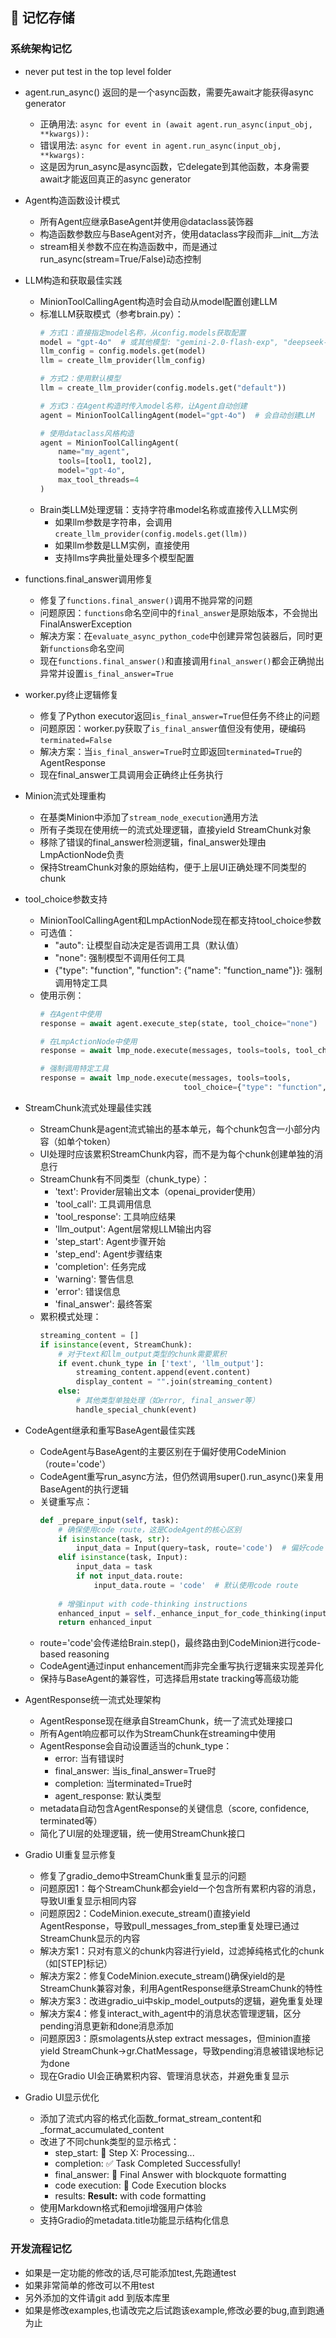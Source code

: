 ## 🧠 **记忆存储**

### **系统架构记忆**
- never put test in the top level folder
- agent.run_async() 返回的是一个async函数，需要先await才能获得async generator
  - 正确用法: `async for event in (await agent.run_async(input_obj, **kwargs)):`
  - 错误用法: `async for event in agent.run_async(input_obj, **kwargs):`
  - 这是因为run_async是async函数，它delegate到其他函数，本身需要await才能返回真正的async generator

- Agent构造函数设计模式
  - 所有Agent应继承BaseAgent并使用@dataclass装饰器
  - 构造函数参数应与BaseAgent对齐，使用dataclass字段而非__init__方法
  - stream相关参数不应在构造函数中，而是通过run_async(stream=True/False)动态控制

- LLM构造和获取最佳实践
  - MinionToolCallingAgent构造时会自动从model配置创建LLM
  - 标准LLM获取模式（参考brain.py）：
    ```python
    # 方式1：直接指定model名称，从config.models获取配置
    model = "gpt-4o"  # 或其他模型: "gemini-2.0-flash-exp", "deepseek-r1", "phi-4", "llama3.2"
    llm_config = config.models.get(model)
    llm = create_llm_provider(llm_config)
    
    # 方式2：使用默认模型
    llm = create_llm_provider(config.models.get("default"))
    
    # 方式3：在Agent构造时传入model名称，让Agent自动创建
    agent = MinionToolCallingAgent(model="gpt-4o")  # 会自动创建LLM
    
    # 使用dataclass风格构造
    agent = MinionToolCallingAgent(
        name="my_agent",
        tools=[tool1, tool2],
        model="gpt-4o",
        max_tool_threads=4
    )
    ```
  - Brain类LLM处理逻辑：支持字符串model名称或直接传入LLM实例
    - 如果llm参数是字符串，会调用`create_llm_provider(config.models.get(llm))`
    - 如果llm参数是LLM实例，直接使用
    - 支持llms字典批量处理多个模型配置

- functions.final_answer调用修复
  - 修复了`functions.final_answer()`调用不抛异常的问题
  - 问题原因：`functions`命名空间中的`final_answer`是原始版本，不会抛出FinalAnswerException
  - 解决方案：在`evaluate_async_python_code`中创建异常包装器后，同时更新`functions`命名空间
  - 现在`functions.final_answer()`和直接调用`final_answer()`都会正确抛出异常并设置`is_final_answer=True`

- worker.py终止逻辑修复  
  - 修复了Python executor返回`is_final_answer=True`但任务不终止的问题
  - 问题原因：worker.py获取了`is_final_answer`值但没有使用，硬编码`terminated=False`
  - 解决方案：当`is_final_answer=True`时立即返回`terminated=True`的AgentResponse
  - 现在final_answer工具调用会正确终止任务执行

- Minion流式处理重构
  - 在基类Minion中添加了`stream_node_execution`通用方法
  - 所有子类现在使用统一的流式处理逻辑，直接yield StreamChunk对象
  - 移除了错误的final_answer检测逻辑，final_answer处理由LmpActionNode负责
  - 保持StreamChunk对象的原始结构，便于上层UI正确处理不同类型的chunk

- tool_choice参数支持
  - MinionToolCallingAgent和LmpActionNode现在都支持tool_choice参数
  - 可选值：
    - "auto": 让模型自动决定是否调用工具（默认值）
    - "none": 强制模型不调用任何工具
    - {"type": "function", "function": {"name": "function_name"}}: 强制调用特定工具
  - 使用示例：
    ```python
    # 在Agent中使用
    response = await agent.execute_step(state, tool_choice="none")
    
    # 在LmpActionNode中使用
    response = await lmp_node.execute(messages, tools=tools, tool_choice="auto")
    
    # 强制调用特定工具
    response = await lmp_node.execute(messages, tools=tools, 
                                    tool_choice={"type": "function", "function": {"name": "search"}})
    ```

- StreamChunk流式处理最佳实践
  - StreamChunk是agent流式输出的基本单元，每个chunk包含一小部分内容（如单个token）
  - UI处理时应该累积StreamChunk内容，而不是为每个chunk创建单独的消息行
  - StreamChunk有不同类型（chunk_type）：
    - 'text': Provider层输出文本（openai_provider使用）
    - 'tool_call': 工具调用信息
    - 'tool_response': 工具响应结果
    - 'llm_output': Agent层常规LLM输出内容
    - 'step_start': Agent步骤开始
    - 'step_end': Agent步骤结束
    - 'completion': 任务完成
    - 'warning': 警告信息
    - 'error': 错误信息
    - 'final_answer': 最终答案
  - 累积模式处理：
    ```python
    streaming_content = []
    if isinstance(event, StreamChunk):
        # 对于text和llm_output类型的chunk需要累积
        if event.chunk_type in ['text', 'llm_output']:
            streaming_content.append(event.content)
            display_content = "".join(streaming_content)
        else:
            # 其他类型单独处理（如error, final_answer等）
            handle_special_chunk(event)
    ```

- CodeAgent继承和重写BaseAgent最佳实践
  - CodeAgent与BaseAgent的主要区别在于偏好使用CodeMinion（route='code'）
  - CodeAgent重写run_async方法，但仍然调用super().run_async()来复用BaseAgent的执行逻辑
  - 关键重写点：
    ```python
    def _prepare_input(self, task):
        # 确保使用code route，这是CodeAgent的核心区别
        if isinstance(task, str):
            input_data = Input(query=task, route='code')  # 偏好code route
        elif isinstance(task, Input):
            input_data = task
            if not input_data.route:
                input_data.route = 'code'  # 默认使用code route
        
        # 增强input with code-thinking instructions
        enhanced_input = self._enhance_input_for_code_thinking(input_data)
        return enhanced_input
    ```
  - route='code'会传递给Brain.step()，最终路由到CodeMinion进行code-based reasoning
  - CodeAgent通过input enhancement而非完全重写执行逻辑来实现差异化
  - 保持与BaseAgent的兼容性，可选择启用state tracking等高级功能

- AgentResponse统一流式处理架构
  - AgentResponse现在继承自StreamChunk，统一了流式处理接口
  - 所有Agent响应都可以作为StreamChunk在streaming中使用
  - AgentResponse会自动设置适当的chunk_type：
    - error: 当有错误时
    - final_answer: 当is_final_answer=True时
    - completion: 当terminated=True时
    - agent_response: 默认类型
  - metadata自动包含AgentResponse的关键信息（score, confidence, terminated等）
  - 简化了UI层的处理逻辑，统一使用StreamChunk接口

- Gradio UI重复显示修复
  - 修复了gradio_demo中StreamChunk重复显示的问题
  - 问题原因1：每个StreamChunk都会yield一个包含所有累积内容的消息，导致UI重复显示相同内容
  - 问题原因2：CodeMinion.execute_stream()直接yield AgentResponse，导致pull_messages_from_step重复处理已通过StreamChunk显示的内容
  - 解决方案1：只对有意义的chunk内容进行yield，过滤掉纯格式化的chunk（如[STEP]标记）
  - 解决方案2：修复CodeMinion.execute_stream()确保yield的是StreamChunk兼容对象，利用AgentResponse继承StreamChunk的特性
  - 解决方案3：改进gradio_ui中skip_model_outputs的逻辑，避免重复处理
  - 解决方案4：修复interact_with_agent中的消息状态管理逻辑，区分pending消息更新和done消息添加
  - 问题原因3：原smolagents从step extract messages，但minion直接yield StreamChunk->gr.ChatMessage，导致pending消息被错误地标记为done
  - 现在Gradio UI会正确累积内容、管理消息状态，并避免重复显示

- Gradio UI显示优化
  - 添加了流式内容的格式化函数_format_stream_content和_format_accumulated_content
  - 改进了不同chunk类型的显示格式：
    - step_start: 🔄 Step X: Processing...
    - completion: ✅ Task Completed Successfully!
    - final_answer: 🎯 Final Answer with blockquote formatting
    - code execution: 🐍 Code Execution blocks
    - results: **Result:** with code formatting
  - 使用Markdown格式和emoji增强用户体验
  - 支持Gradio的metadata.title功能显示结构化信息

### **开发流程记忆**
- 如果是一定功能的修改的话,尽可能添加test,先跑通test
- 如果非常简单的修改可以不用test
- 另外添加的文件请git add 到版本库里
- 如果是修改examples,也请改完之后试跑该example,修改必要的bug,直到跑通为止
